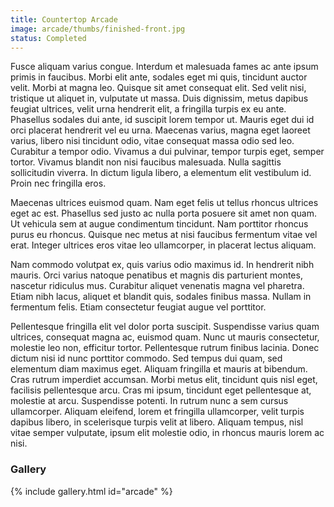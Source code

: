 ```yaml
---
title: Countertop Arcade
image: arcade/thumbs/finished-front.jpg
status: Completed
---
```


Fusce aliquam varius congue. Interdum et malesuada fames ac ante ipsum primis in faucibus. Morbi elit ante, sodales eget mi quis, tincidunt auctor velit. Morbi at magna leo. Quisque sit amet consequat elit. Sed velit nisi, tristique ut aliquet in, vulputate ut massa. Duis dignissim, metus dapibus feugiat ultrices, velit urna hendrerit elit, a fringilla turpis ex eu ante. Phasellus sodales dui ante, id suscipit lorem tempor ut. Mauris eget dui id orci placerat hendrerit vel eu urna. Maecenas varius, magna eget laoreet varius, libero nisi tincidunt odio, vitae consequat massa odio sed leo. Curabitur a tempor odio. Vivamus a dui pulvinar, tempor turpis eget, semper tortor. Vivamus blandit non nisi faucibus malesuada. Nulla sagittis sollicitudin viverra. In dictum ligula libero, a elementum elit vestibulum id. Proin nec fringilla eros.<!-- more -->

Maecenas ultrices euismod quam. Nam eget felis ut tellus rhoncus ultrices eget ac est. Phasellus sed justo ac nulla porta posuere sit amet non quam. Ut vehicula sem at augue condimentum tincidunt. Nam porttitor rhoncus purus eu rhoncus. Quisque nec metus at nisi faucibus fermentum vitae vel erat. Integer ultrices eros vitae leo ullamcorper, in placerat lectus aliquam.

Nam commodo volutpat ex, quis varius odio maximus id. In hendrerit nibh mauris. Orci varius natoque penatibus et magnis dis parturient montes, nascetur ridiculus mus. Curabitur aliquet venenatis magna vel pharetra. Etiam nibh lacus, aliquet et blandit quis, sodales finibus massa. Nullam in fermentum felis. Etiam consectetur feugiat augue vel porttitor.

Pellentesque fringilla elit vel dolor porta suscipit. Suspendisse varius quam ultrices, consequat magna ac, euismod quam. Nunc ut mauris consectetur, molestie leo non, efficitur tortor. Pellentesque rutrum finibus lacinia. Donec dictum nisi id nunc porttitor commodo. Sed tempus dui quam, sed elementum diam maximus eget. Aliquam fringilla et mauris at bibendum. Cras rutrum imperdiet accumsan. Morbi metus elit, tincidunt quis nisl eget, facilisis pellentesque arcu. Cras mi ipsum, tincidunt eget pellentesque at, molestie at arcu. Suspendisse potenti. In rutrum nunc a sem cursus ullamcorper. Aliquam eleifend, lorem et fringilla ullamcorper, velit turpis dapibus libero, in scelerisque turpis velit at libero. Aliquam tempus, nisl vitae semper vulputate, ipsum elit molestie odio, in rhoncus mauris lorem ac nisi.

### Gallery ###
{% include gallery.html id="arcade" %}